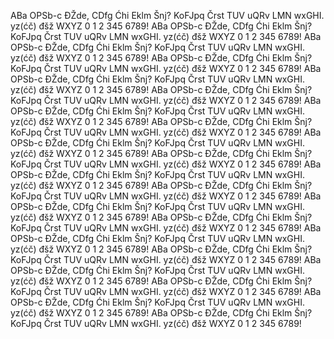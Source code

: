 ABa OPSb-c ĐŽde, CDfg Ćhi Eklm Šnj? KoFJpq Črst TUV uQRv LMN wxGHI. yz(ćč)
đšž WXYZ 0 1 2 345 6789! ABa OPSb-c ĐŽde, CDfg Ćhi Eklm Šnj? KoFJpq Črst
TUV uQRv LMN wxGHI. yz(ćč) đšž WXYZ  0 1 2 345 6789! ABa OPSb-c ĐŽde, CDfg
Ćhi Eklm Šnj? KoFJpq Črst TUV uQRv LMN wxGHI. yz(ćč) đšž WXYZ  0 1 2 345
6789! ABa OPSb-c ĐŽde, CDfg Ćhi Eklm Šnj? KoFJpq Črst TUV uQRv LMN wxGHI.
yz(ćč) đšž WXYZ  0 1 2 345 6789!
ABa OPSb-c ĐŽde, CDfg Ćhi Eklm Šnj? KoFJpq Črst TUV uQRv LMN wxGHI. yz(ćč)
đšž WXYZ 0 1 2 345 6789! ABa OPSb-c ĐŽde, CDfg Ćhi Eklm Šnj? KoFJpq Črst
TUV uQRv LMN wxGHI. yz(ćč) đšž WXYZ  0 1 2 345 6789! ABa OPSb-c ĐŽde, CDfg
Ćhi Eklm Šnj? KoFJpq Črst TUV uQRv LMN wxGHI. yz(ćč) đšž WXYZ  0 1 2 345
6789! ABa OPSb-c ĐŽde, CDfg Ćhi Eklm Šnj? KoFJpq Črst TUV uQRv LMN wxGHI.
yz(ćč) đšž WXYZ  0 1 2 345 6789!
ABa OPSb-c ĐŽde, CDfg Ćhi Eklm Šnj? KoFJpq Črst TUV uQRv LMN wxGHI. yz(ćč)
đšž WXYZ 0 1 2 345 6789! ABa OPSb-c ĐŽde, CDfg Ćhi Eklm Šnj? KoFJpq Črst
TUV uQRv LMN wxGHI. yz(ćč) đšž WXYZ  0 1 2 345 6789! ABa OPSb-c ĐŽde, CDfg
Ćhi Eklm Šnj? KoFJpq Črst TUV uQRv LMN wxGHI. yz(ćč) đšž WXYZ  0 1 2 345
6789! ABa OPSb-c ĐŽde, CDfg Ćhi Eklm Šnj? KoFJpq Črst TUV uQRv LMN wxGHI.
yz(ćč) đšž WXYZ  0 1 2 345 6789!
ABa OPSb-c ĐŽde, CDfg Ćhi Eklm Šnj? KoFJpq Črst TUV uQRv LMN wxGHI. yz(ćč)
đšž WXYZ 0 1 2 345 6789! ABa OPSb-c ĐŽde, CDfg Ćhi Eklm Šnj? KoFJpq Črst
TUV uQRv LMN wxGHI. yz(ćč) đšž WXYZ  0 1 2 345 6789! ABa OPSb-c ĐŽde, CDfg
Ćhi Eklm Šnj? KoFJpq Črst TUV uQRv LMN wxGHI. yz(ćč) đšž WXYZ  0 1 2 345
6789! ABa OPSb-c ĐŽde, CDfg Ćhi Eklm Šnj? KoFJpq Črst TUV uQRv LMN wxGHI.
yz(ćč) đšž WXYZ  0 1 2 345 6789!
ABa OPSb-c ĐŽde, CDfg Ćhi Eklm Šnj? KoFJpq Črst TUV uQRv LMN wxGHI. yz(ćč)
đšž WXYZ 0 1 2 345 6789! ABa OPSb-c ĐŽde, CDfg Ćhi Eklm Šnj? KoFJpq Črst
TUV uQRv LMN wxGHI. yz(ćč) đšž WXYZ  0 1 2 345 6789! ABa OPSb-c ĐŽde, CDfg
Ćhi Eklm Šnj? KoFJpq Črst TUV uQRv LMN wxGHI. yz(ćč) đšž WXYZ  0 1 2 345
6789! ABa OPSb-c ĐŽde, CDfg Ćhi Eklm Šnj? KoFJpq Črst TUV uQRv LMN wxGHI.
yz(ćč) đšž WXYZ  0 1 2 345 6789!